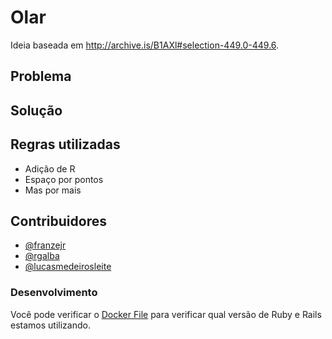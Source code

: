 # Olar


Ideia baseada em http://archive.is/B1AXl#selection-449.0-449.6.

## Problema


## Solução

## Regras utilizadas

- Adição de R
- Espaço por pontos
- Mas por mais

## Contribuidores
- [@franzejr](https://github.com/franzejr)
- [@rgalba](https://github.com/rgalba)
- [@lucasmedeirosleite](https://github.com/lucasmedeirosleite)

### Desenvolvimento

Você pode verificar o [Docker File](https://stacksmith.bitnami.com/api/v1/stacks/bR51nNk.json?api_key=a769e8424af792feccf49c974c4786ecd93c905d84ee8216644c6311991896e3) para verificar qual versão de Ruby e Rails estamos utilizando.


